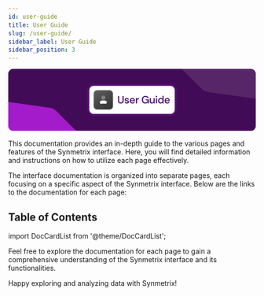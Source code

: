 ```yaml
---
id: user-guide
title: User Guide
slug: /user-guide/
sidebar_label: User Guide
sidebar_position: 3
---
```

![User Guide](/docs/data/guide.png)

This documentation provides an in-depth guide to the various pages and features of the Synmetrix interface. Here, you will find detailed information and instructions on how to utilize each page effectively.

The interface documentation is organized into separate pages, each focusing on a specific aspect of the Synmetrix interface. Below are the links to the documentation for each page:

## Table of Contents

import DocCardList from '@theme/DocCardList';

<DocCardList />


Feel free to explore the documentation for each page to gain a comprehensive understanding of the Synmetrix interface and its functionalities.

Happy exploring and analyzing data with Synmetrix!